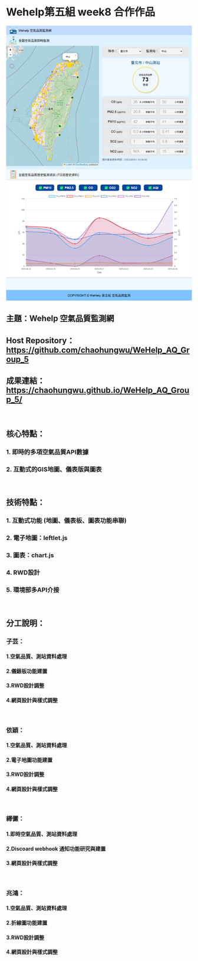 # Wehelp第五組 week8 合作作品
![website_image](./static/img/home_page_img.png)

## 主題：Wehelp 空氣品質監測網
## Host Repository： https://github.com/chaohungwu/WeHelp_AQ_Group_5
## 成果連結： https://chaohungwu.github.io/WeHelp_AQ_Group_5/
<br>

## 核心特點：
### 1. 即時的多項空氣品質API數據
### 2. 互動式的GIS地圖、儀表版與圖表
<br>

## 技術特點：
### 1. 互動式功能 (地圖、儀表板、圖表功能串聯)
### 2. 電子地圖：leftlet.js
### 3. 圖表：chart.js
### 4. RWD設計
### 5. 環境部多API介接
<br>

## 分工說明：  
### 子芸：
#### 1.空氣品質、測站資料處理
#### 2.儀錶板功能建置
#### 3.RWD設計調整
#### 4.網頁設計與樣式調整  
<br>

### 依穎：
#### 1.空氣品質、測站資料處理
#### 2.電子地圖功能建置
#### 3.RWD設計調整
#### 4.網頁設計與樣式調整  
<br> 

### 繹儼：
#### 1.即時空氣品質、測站資料處理
#### 2.Discoard webhook 通知功能研究與建置
#### 3.網頁設計與樣式調整  
<br>

### 兆鴻：
#### 1.空氣品質、測站資料處理
#### 2.折線圖功能建置
#### 3.RWD設計調整
#### 4.網頁設計與樣式調整

